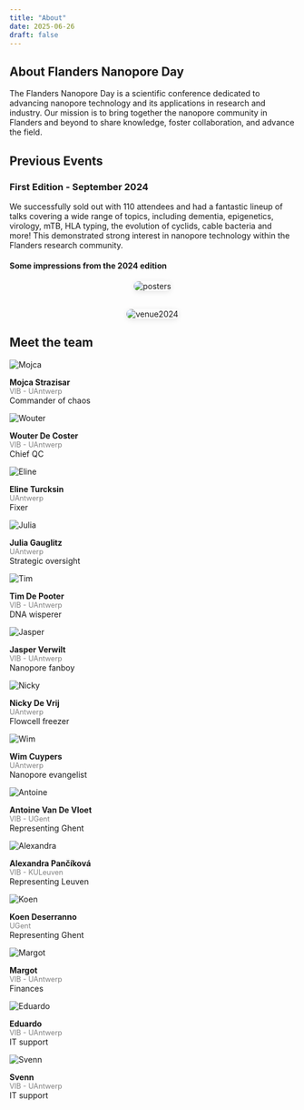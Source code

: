 ```yaml
---
title: "About"
date: 2025-06-26
draft: false
---
```


## About Flanders Nanopore Day

The Flanders Nanopore Day is a scientific conference dedicated to advancing nanopore technology and its applications in research and industry. Our mission is to bring together the nanopore community in Flanders and beyond to share knowledge, foster collaboration, and advance the field.

## Previous Events

### First Edition - September 2024

We successfully sold out with 110 attendees and had a fantastic lineup of talks covering a wide range of topics, including dementia, epigenetics, virology, mTB, HLA typing, the evolution of cyclids, cable bacteria and more! This demonstrated strong interest in nanopore technology within the Flanders research community.

#### Some impressions from the 2024 edition

<div style="display: flex; flex-direction: column; gap: 2rem; align-items: center;">

  <img src="/images/2024_edition/posters.jpeg" alt="posters" style="max-width: 100%; height: auto; border-radius: 1rem; box-shadow: 0 2px 10px rgba(0,0,0,0.1);">

  <img src="/images/2024_edition/venue.jpeg" alt="venue2024" style="max-width: 100%; height: auto; border-radius: 1rem; box-shadow: 0 2px 10px rgba(0,0,0,0.1);">

</div>


## Meet the team

<div class="team-grid">

<div class="team-member">
  <img src="/images/people/mojca.png" alt="Mojca" class="team-photo">
  <p><strong>Mojca Strazisar</strong><br>
  <span style="font-size: 0.9em; color: gray;">VIB - UAntwerp</span><br>
  Commander of chaos</p>
</div>

<div class="team-member">
  <img src="/images/people/wouter.png" alt="Wouter" class="team-photo">
  <p><strong>Wouter De Coster</strong><br>
  <span style="font-size: 0.9em; color: gray;">VIB - UAntwerp</span><br>
  Chief QC</p>
</div>

<div class="team-member">
  <img src="/images/people/eline.png" alt="Eline" class="team-photo">
  <p><strong>Eline Turcksin</strong><br>
  <span style="font-size: 0.9em; color: gray;">UAntwerp</span><br>
  Fixer</p>
</div>

<div class="team-member">
  <img src="/images/people/julia.jpeg" alt="Julia" class="team-photo">
  <p><strong>Julia Gauglitz</strong><br>
  <span style="font-size: 0.9em; color: gray;">UAntwerp</span><br>
  Strategic oversight</p>
</div>

<div class="team-member">
  <img src="/images/people/tim.jpeg" alt="Tim" class="team-photo">
  <p><strong>Tim De Pooter</strong><br>
  <span style="font-size: 0.9em; color: gray;">VIB - UAntwerp</span><br>
  DNA wisperer</p>
</div>

<div class="team-member">
  <img src="/images/people/jasper.jpeg" alt="Jasper" class="team-photo">
  <p><strong>Jasper Verwilt</strong><br>
  <span style="font-size: 0.9em; color: gray;">VIB - UAntwerp</span><br>
  Nanopore fanboy</p>
</div>

<div class="team-member">
  <img src="/images/people/nick.png" alt="Nicky" class="team-photo">
  <p><strong>Nicky De Vrij</strong><br>
  <span style="font-size: 0.9em; color: gray;">UAntwerp</span><br>
  Flowcell freezer</p>
</div>

<div class="team-member">
  <img src="/images/people/wim.png" alt="Wim" class="team-photo">
  <p><strong>Wim Cuypers</strong><br>
  <span style="font-size: 0.9em; color: gray;">UAntwerp</span><br>
  Nanopore evangelist</p>
</div>


<div class="team-member">
  <img src="/images/people/antoine.jpeg" alt="Antoine" class="team-photo">
  <p><strong>Antoine Van De Vloet</strong><br>
  <span style="font-size: 0.9em; color: gray;">VIB - UGent</span><br>
  Representing Ghent</p>
</div>

<div class="team-member">
  <img src="/images/people/alexandra.jpeg" alt="Alexandra" class="team-photo">
  <p><strong>Alexandra Pančíková</strong><br>
  <span style="font-size: 0.9em; color: gray;">VIB - KULeuven</span><br>
  Representing Leuven</p>
</div>

<div class="team-member">
  <img src="/images/people/koen.jpeg" alt="Koen" class="team-photo">
  <p><strong>Koen Deserranno</strong><br>
  <span style="font-size: 0.9em; color: gray;">UGent</span><br>
  Representing Ghent</p>
</div>

<div class="team-member">
  <img src="/images/people/margot.png" alt="Margot" class="team-photo">
  <p><strong>Margot</strong><br>
  <span style="font-size: 0.9em; color: gray;">VIB - UAntwerp</span><br>
  Finances</p>
</div>

<div class="team-member">
  <img src="/images/people/eduardo.png" alt="Eduardo" class="team-photo">
  <p><strong>Eduardo</strong><br>
  <span style="font-size: 0.9em; color: gray;">VIB - UAntwerp</span><br>
  IT support</p>
</div>

<div class="team-member">
  <img src="/images/people/svenn.png" alt="Svenn" class="team-photo">
  <p><strong>Svenn</strong><br>
  <span style="font-size: 0.9em; color: gray;">VIB - UAntwerp</span><br>
  IT support</p>
</div>


</div>
